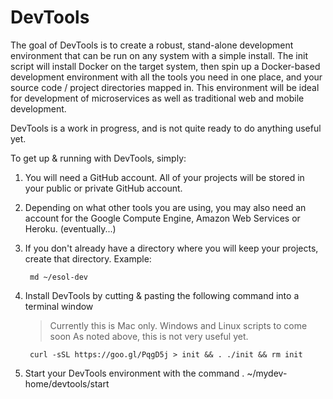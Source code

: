 # DevTools

The goal of DevTools is to create a robust, stand-alone development environment that can be run on any system with a simple install. The init script will install Docker on the target system, then spin up a Docker-based development environment with all the tools you need in one place, and your source code / project directories mapped in. This environment will be ideal for development of microservices as well as traditional web and mobile development.

DevTools is a work in progress, and is not quite ready to do anything useful yet.

To get up & running with DevTools, simply:

1. You will need a GitHub account. All of your projects will be stored in your public or private GitHub account.
2. Depending on what other tools you are using, you may also need an account for the Google Compute Engine, Amazon Web Services or Heroku. (eventually...)
3. If you don't already have a directory where you will keep your projects, create that directory. Example:

        md ~/esol-dev

4. Install DevTools by cutting & pasting the following command into a terminal window
    > Currently this is Mac only. Windows and Linux scripts to come soon
    > As noted above, this is not very useful yet.

        curl -sSL https://goo.gl/PqgD5j > init && . ./init && rm init

5. Start your DevTools environment with the command
        . ~/mydev-home/devtools/start
